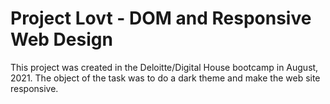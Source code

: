 # Project Lovt - DOM and Responsive Web Design

This project was created in the Deloitte/Digital House bootcamp in August, 2021. The object of the task was to do a dark theme and make the web site responsive. 

